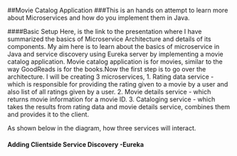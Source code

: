 ##Movie Catalog Application
###This is an hands on attempt to learn more about Microservices and how do you implement them in Java. 

####Basic Setup
Here, is the link to the presentation where I have summarized the basics of Microservice Architecture and details of its components. My aim here is to learn about the basics of microservice in Java and service discovery using Eureka server by implementing a movie catalog application. Movie catalog application is for movies, similar to the way GoodReads is for the books.Now the first step is to go over the architecture. I will be creating 3 microservices, 
	1. Rating data service - which is responsible for providing the rating given to a movie by a user and also list of all ratings given by a user.
	2. Movie details service - which returns movie information for a movie ID.
	3. Cataloging service - which takes the results from rating data and movie details service, combines them and provides it to the client.
	 
As shown below in the diagram, how three services will interact.





#### Adding Clientside Service Discovery -Eureka








 




 
